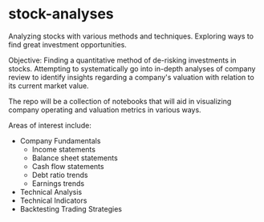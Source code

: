 # stock-analyses
Analyzing stocks with various methods and techniques. Exploring ways to find great investment opportunities.

Objective:
Finding a quantitative method of de-risking investments in stocks. Attempting to systematically go into in-depth analyses of company review to identify insights regarding a company's valuation with relation to its current market value.

The repo will be a collection of notebooks that will aid in visualizing company operating and valuation metrics in various ways.

Areas of interest include:
* Company Fundamentals
  * Income statements
  * Balance sheet statements
  * Cash flow statements
  * Debt ratio trends
  * Earnings trends
* Technical Analysis
* Technical Indicators
* Backtesting Trading Strategies

